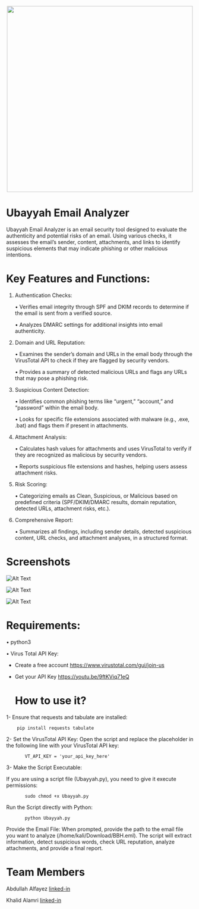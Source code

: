 
	
<p align="center">
<img src="/images/Logo1.png"  width="500"/>
</p>

 # Ubayyah Email Analyzer
Ubayyah Email Analyzer is an email security tool designed to evaluate the authenticity and potential risks of an email. Using various checks, it assesses the email’s sender, content, attachments, and links to identify suspicious elements that may indicate phishing or other malicious intentions.
# Key Features and Functions: 




1. Authentication Checks:
   
	•	Verifies email integrity through SPF and DKIM records to determine if the email is sent from a verified source.

	•	Analyzes DMARC settings for additional insights into email authenticity.

3. Domain and URL Reputation:
   
	•	Examines the sender’s domain and URLs in the email body through the VirusTotal API to check if they are flagged by security vendors.

	•	Provides a summary of detected malicious URLs and flags any URLs that may pose a phishing risk.

5. Suspicious Content Detection:
   
	•	Identifies common phishing terms like “urgent,” “account,” and “password” within the email body.

	•	Looks for specific file extensions associated with malware (e.g., .exe, .bat) and flags them if present in attachments.

7. Attachment Analysis:
   
	•	Calculates hash values for attachments and uses VirusTotal to verify if they are recognized as malicious by security vendors.

	•	Reports suspicious file extensions and hashes, helping users assess attachment risks.

9. Risk Scoring:
    
	•	Categorizing emails as Clean, Suspicious, or Malicious based on predefined criteria (SPF/DKIM/DMARC results, domain reputation, detected URLs, attachment risks, etc.).

11. Comprehensive Report:
    
	•	Summarizes all findings, including sender details, detected suspicious content, URL checks, and attachment analyses, in a structured format.

# Screenshots
![Alt Text](images/TestEx1.png)

![Alt Text](images/TestEx3.jpg)


![Alt Text](images/TestEx2.jpg)


# Requirements:

• python3

• Virus Total API Key:

- Create a free account https://www.virustotal.com/gui/join-us
  
- Get your API Key https://youtu.be/9ftKViq71eQ

  # How to use it?
  
1- Ensure that requests and tabulate are installed:

        pip install requests tabulate


2- Set the VirusTotal API Key:
Open the script and replace the placeholder in the following line with your VirusTotal API key:
 
           VT_API_KEY = 'your_api_key_here'


3- Make the Script Executable:

If you are using a script file (Ubayyah.py), you need to give it execute permissions:

           sudo chmod +x Ubayyah.py
	   
Run the Script directly with Python:
 
           python Ubayyah.py


Provide the Email File:
When prompted, provide the path to the email file you want to analyze (/home/kali/Download/BBH.eml). The script will extract information, detect suspicious words, check URL reputation, analyze attachments, and provide a final report.

# Team Members
Abdullah Alfayez [linked-in](https://www.linkedin.com/in/abdullah-alfayez-768126243)

Khalid Alamri [linked-in](https://www.linkedin.com/in/khalid-alamri-457108202/)


